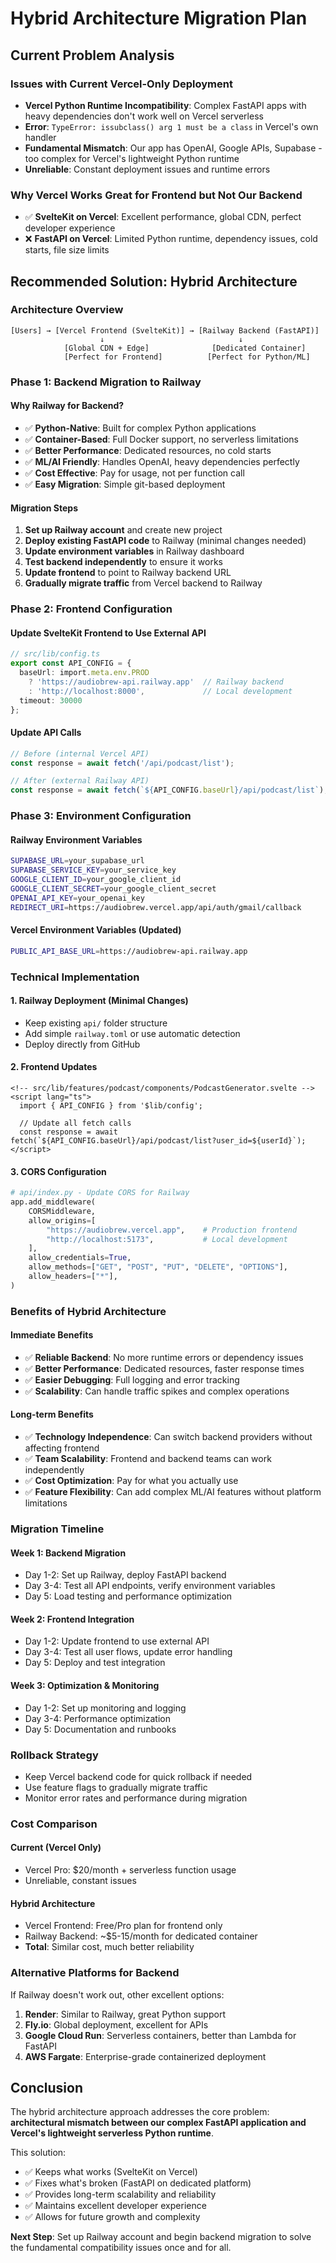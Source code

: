 # Hybrid Architecture Migration Plan

## Current Problem Analysis

### Issues with Current Vercel-Only Deployment
- **Vercel Python Runtime Incompatibility**: Complex FastAPI apps with heavy dependencies don't work well on Vercel serverless
- **Error**: `TypeError: issubclass() arg 1 must be a class` in Vercel's own handler
- **Fundamental Mismatch**: Our app has OpenAI, Google APIs, Supabase - too complex for Vercel's lightweight Python runtime
- **Unreliable**: Constant deployment issues and runtime errors

### Why Vercel Works Great for Frontend but Not Our Backend
- ✅ **SvelteKit on Vercel**: Excellent performance, global CDN, perfect developer experience
- ❌ **FastAPI on Vercel**: Limited Python runtime, dependency issues, cold starts, file size limits

## Recommended Solution: Hybrid Architecture

### **Architecture Overview**
```
[Users] → [Vercel Frontend (SvelteKit)] → [Railway Backend (FastAPI)]
                    ↓                              ↓
            [Global CDN + Edge]              [Dedicated Container]
            [Perfect for Frontend]          [Perfect for Python/ML]
```

### **Phase 1: Backend Migration to Railway**

#### Why Railway for Backend?
- ✅ **Python-Native**: Built for complex Python applications
- ✅ **Container-Based**: Full Docker support, no serverless limitations
- ✅ **Better Performance**: Dedicated resources, no cold starts
- ✅ **ML/AI Friendly**: Handles OpenAI, heavy dependencies perfectly
- ✅ **Cost Effective**: Pay for usage, not per function call
- ✅ **Easy Migration**: Simple git-based deployment

#### Migration Steps
1. **Set up Railway account** and create new project
2. **Deploy existing FastAPI code** to Railway (minimal changes needed)
3. **Update environment variables** in Railway dashboard
4. **Test backend independently** to ensure it works
5. **Update frontend** to point to Railway backend URL
6. **Gradually migrate traffic** from Vercel backend to Railway

### **Phase 2: Frontend Configuration**

#### Update SvelteKit Frontend to Use External API
```typescript
// src/lib/config.ts
export const API_CONFIG = {
  baseUrl: import.meta.env.PROD 
    ? 'https://audiobrew-api.railway.app'  // Railway backend
    : 'http://localhost:8000',             // Local development
  timeout: 30000
};
```

#### Update API Calls
```typescript
// Before (internal Vercel API)
const response = await fetch('/api/podcast/list');

// After (external Railway API)
const response = await fetch(`${API_CONFIG.baseUrl}/api/podcast/list`);
```

### **Phase 3: Environment Configuration**

#### Railway Environment Variables
```bash
SUPABASE_URL=your_supabase_url
SUPABASE_SERVICE_KEY=your_service_key
GOOGLE_CLIENT_ID=your_google_client_id
GOOGLE_CLIENT_SECRET=your_google_client_secret
OPENAI_API_KEY=your_openai_key
REDIRECT_URI=https://audiobrew.vercel.app/api/auth/gmail/callback
```

#### Vercel Environment Variables (Updated)
```bash
PUBLIC_API_BASE_URL=https://audiobrew-api.railway.app
```

### **Technical Implementation**

#### 1. Railway Deployment (Minimal Changes)
- Keep existing `api/` folder structure
- Add simple `railway.toml` or use automatic detection
- Deploy directly from GitHub

#### 2. Frontend Updates
```svelte
<!-- src/lib/features/podcast/components/PodcastGenerator.svelte -->
<script lang="ts">
  import { API_CONFIG } from '$lib/config';
  
  // Update all fetch calls
  const response = await fetch(`${API_CONFIG.baseUrl}/api/podcast/list?user_id=${userId}`);
</script>
```

#### 3. CORS Configuration
```python
# api/index.py - Update CORS for Railway
app.add_middleware(
    CORSMiddleware,
    allow_origins=[
        "https://audiobrew.vercel.app",    # Production frontend
        "http://localhost:5173",           # Local development
    ],
    allow_credentials=True,
    allow_methods=["GET", "POST", "PUT", "DELETE", "OPTIONS"],
    allow_headers=["*"],
)
```

### **Benefits of Hybrid Architecture**

#### Immediate Benefits
- ✅ **Reliable Backend**: No more runtime errors or dependency issues
- ✅ **Better Performance**: Dedicated resources, faster response times
- ✅ **Easier Debugging**: Full logging and error tracking
- ✅ **Scalability**: Can handle traffic spikes and complex operations

#### Long-term Benefits
- ✅ **Technology Independence**: Can switch backend providers without affecting frontend
- ✅ **Team Scalability**: Frontend and backend teams can work independently
- ✅ **Cost Optimization**: Pay for what you actually use
- ✅ **Feature Flexibility**: Can add complex ML/AI features without platform limitations

### **Migration Timeline**

#### Week 1: Backend Migration
- Day 1-2: Set up Railway, deploy FastAPI backend
- Day 3-4: Test all API endpoints, verify environment variables
- Day 5: Load testing and performance optimization

#### Week 2: Frontend Integration
- Day 1-2: Update frontend to use external API
- Day 3-4: Test all user flows, update error handling
- Day 5: Deploy and test integration

#### Week 3: Optimization & Monitoring
- Day 1-2: Set up monitoring and logging
- Day 3-4: Performance optimization
- Day 5: Documentation and runbooks

### **Rollback Strategy**
- Keep Vercel backend code for quick rollback if needed
- Use feature flags to gradually migrate traffic
- Monitor error rates and performance during migration

### **Cost Comparison**

#### Current (Vercel Only)
- Vercel Pro: $20/month + serverless function usage
- Unreliable, constant issues

#### Hybrid Architecture
- Vercel Frontend: Free/Pro plan for frontend only
- Railway Backend: ~$5-15/month for dedicated container
- **Total**: Similar cost, much better reliability

### **Alternative Platforms for Backend**
If Railway doesn't work out, other excellent options:
1. **Render**: Similar to Railway, great Python support
2. **Fly.io**: Global deployment, excellent for APIs
3. **Google Cloud Run**: Serverless containers, better than Lambda for FastAPI
4. **AWS Fargate**: Enterprise-grade containerized deployment

## Conclusion

The hybrid architecture approach addresses the core problem: **architectural mismatch between our complex FastAPI application and Vercel's lightweight serverless Python runtime**.

This solution:
- ✅ Keeps what works (SvelteKit on Vercel)
- ✅ Fixes what's broken (FastAPI on dedicated platform)
- ✅ Provides long-term scalability and reliability
- ✅ Maintains excellent developer experience
- ✅ Allows for future growth and complexity

**Next Step**: Set up Railway account and begin backend migration to solve the fundamental compatibility issues once and for all. 